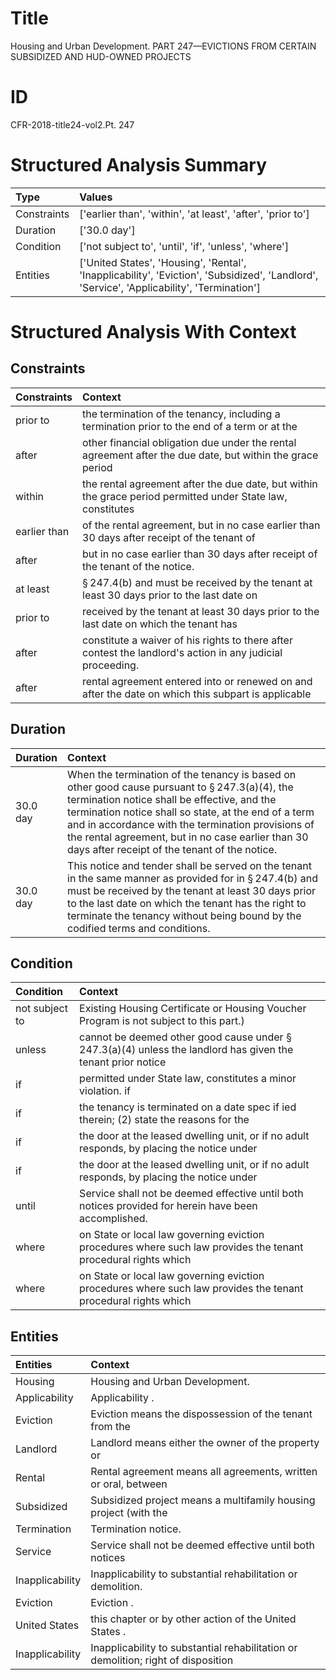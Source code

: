 # Title

 Housing and Urban Development. PART 247—EVICTIONS FROM CERTAIN SUBSIDIZED AND HUD-OWNED PROJECTS


# ID

 CFR-2018-title24-vol2.Pt. 247


# Structured Analysis Summary

| Type        | Values                                                                                                                                     |
|:------------|:-------------------------------------------------------------------------------------------------------------------------------------------|
| Constraints | ['earlier than', 'within', 'at least', 'after', 'prior to']                                                                                |
| Duration    | ['30.0 day']                                                                                                                               |
| Condition   | ['not subject to', 'until', 'if', 'unless', 'where']                                                                                       |
| Entities    | ['United States', 'Housing', 'Rental', 'Inapplicability', 'Eviction', 'Subsidized', 'Landlord', 'Service', 'Applicability', 'Termination'] |


# Structured Analysis With Context

 


## Constraints

| Constraints   | Context                                                                                                     |
|:--------------|:------------------------------------------------------------------------------------------------------------|
| prior to      | the termination of the tenancy, including a termination prior to the end of a term or at the                |
| after         | other financial obligation due under the rental agreement after the due date, but within the grace period   |
| within        | the rental agreement after the due date, but within the grace period permitted under State law, constitutes |
| earlier than  | of the rental agreement, but in no case earlier than 30 days after receipt of the tenant of                 |
| after         | but in no case earlier than 30 days after  receipt of the tenant of the notice.                             |
| at least      | &#167;&#8201;247.4(b) and must be received by the tenant at least 30 days prior to the last date on         |
| prior to      | received by the tenant at least 30 days prior to the last date on which the tenant has                      |
| after         | constitute a waiver of his rights to there after  contest the landlord's action in any judicial proceeding. |
| after         | rental agreement entered into or renewed on and after the date on which this subpart is applicable          |


## Duration

| Duration   | Context                                                                                                                                                                                                                                                                                                                                                                     |
|:-----------|:----------------------------------------------------------------------------------------------------------------------------------------------------------------------------------------------------------------------------------------------------------------------------------------------------------------------------------------------------------------------------|
| 30.0 day   | When the termination of the tenancy is based on other good cause pursuant to &#167;&#8201;247.3(a)(4), the termination notice shall be effective, and the termination notice shall so state, at the end of a term and in accordance with the termination provisions of the rental agreement, but in no case earlier than 30 days after receipt of the tenant of the notice. |
| 30.0 day   | This notice and tender shall be served on the tenant in the same manner as provided for in &#167;&#8201;247.4(b) and must be received by the tenant at least 30 days prior to the last date on which the tenant has the right to terminate the tenancy without being bound by the codified terms and conditions.                                                            |


## Condition

| Condition      | Context                                                                                                                |
|:---------------|:-----------------------------------------------------------------------------------------------------------------------|
| not subject to | Existing Housing Certificate or Housing Voucher Program is not subject to  this part.)                                 |
| unless         | cannot be deemed other good cause under &#167;&#8201;247.3(a)(4) unless the landlord has given the tenant prior notice |
| if             | permitted under State law, constitutes a minor violation. if                                                           |
| if             | the tenancy is terminated on a date spec if ied therein; (2) state the reasons for the                                 |
| if             | the door at the leased dwelling unit, or if no adult responds, by placing the notice under                             |
| if             | the door at the leased dwelling unit, or if no adult responds, by placing the notice under                             |
| until          | Service shall not be deemed effective  until  both notices provided for herein have been accomplished.                 |
| where          | on State or local law governing eviction procedures where such law provides the tenant procedural rights which         |
| where          | on State or local law governing eviction procedures where such law provides the tenant procedural rights which         |


## Entities

| Entities        | Context                                                                           |
|:----------------|:----------------------------------------------------------------------------------|
| Housing         | Housing  and Urban Development.                                                   |
| Applicability   | Applicability .                                                                   |
| Eviction        | Eviction means the dispossession of the tenant from the                           |
| Landlord        | Landlord means either the owner of the property or                                |
| Rental          | Rental agreement means all agreements, written or oral, between                   |
| Subsidized      | Subsidized project means a multifamily housing project (with the                  |
| Termination     | Termination  notice.                                                              |
| Service         | Service shall not be deemed effective until both notices                          |
| Inapplicability | Inapplicability  to substantial rehabilitation or demolition.                     |
| Eviction        | Eviction .                                                                        |
| United States   | this chapter or by other action of the United States .                            |
| Inapplicability | Inapplicability to substantial rehabilitation or demolition; right of disposition |


